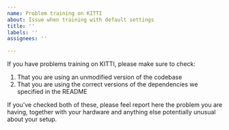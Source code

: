 ```yaml
---
name: Problem training on KITTI
about: Issue when training with default settings
title: ''
labels: ''
assignees: ''

---
```


If you have problems training on KITTI, please make sure to check:

1. That you are using an unmodified version of the codebase
2. That you are using the correct versions of the dependencies we specified in the README

If you’ve checked both of these, please feel report here the problem you are having, together with your hardware and anything else potentially unusual about your setup.

